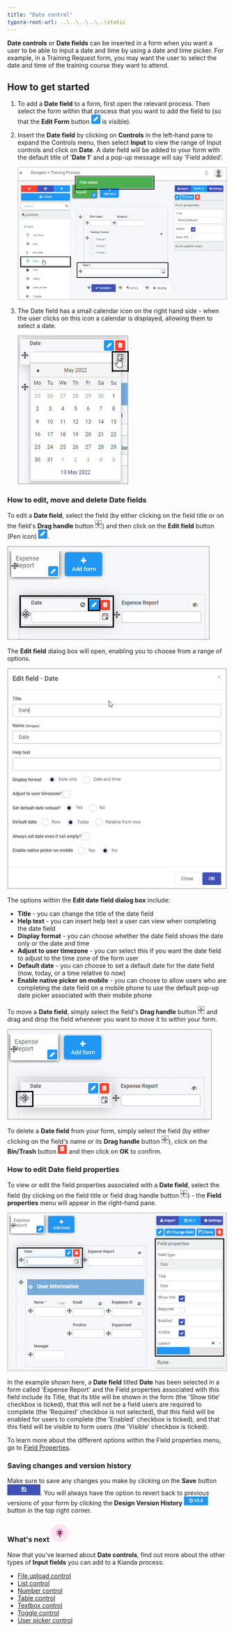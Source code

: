 ```yaml
---
title: "Date control"
typora-root-url: ..\..\..\..\..\static
---
```


**Date controls** or **Date fields** can be inserted in a form when you want a user to be able to input a date and time by using a date and time picker. For example, in a Training Request form, you may want the user to select the date and time of the training course they want to attend.

## How to get started

1. To add a **Date field** to a form, first open the relevant process. Then select the form within that process that you want to add the field to (so that the **Edit Form** button ![Edit form button](/images/penicon.png) is visible). 


2. Insert the **Date field** by clicking on **Controls** in the left-hand pane to expand the Controls menu, then select **Input** to view the range of Input controls and click on **Date**. A date field will be added to your form with the default title of '**Date 1**' and a pop-up message will say 'Field added'.

   ![List inside and outside a panel](/images/Date_Field_Added.jpg)
   
3. The Date field has a small calendar icon on the right hand side - when the user clicks on this icon a calendar is displayed, allowing them to select a date.

   ![List inside and outside a panel](/images/Date_Field_Expanded.jpg)
   
### How to edit, move and delete Date fields

To edit a **Date field**, select the field (by either clicking on the field title or on the field's **Drag handle** button ![Drag handle button](/images/draghandlewhite_frame.png)) and then click on the **Edit field** button (Pen icon) ![Edit field button](/images/penicon.png). 

![Select date field to edit](/images/Select_Date_field_to_edit.jpg)

The **Edit field** dialog box will open, enabling you to choose from a range of options.

![Edit date field dialog box](/images/Edit_Date_Field_dialog_box.jpg)

The options within the **Edit date field dialog box** include:

- **Title** - you can change the title of the date field
- **Help text** - you can insert help text a user can view when completing the date field
- **Display format** - you can choose whether the date field shows the date only or the date and time
- **Adjust to user timezone** - you can select this if you want the date field to adjust to the time zone of the form user
- **Default date** - you can choose to set a default date for the date field (now, today, or a time relative to now)
- **Enable native picker on mobile** - you can choose to allow users who are completing the date field on a mobile phone to use the default pop-up date picker associated with their mobile phone

To move a **Date field**, simply select the field's **Drag handle** button ![Drag handle button](/images/draghandlewhite_frame.png) and drag and drop the field wherever you want to move it to within your form.

![Date field drag handle](/images/Move_Date_Field_Drag_Handle.jpg)

To delete a **Date field** from your form, simply select the field (by either clicking on the field's name or its **Drag handle** button ![Drag handle button](/images/draghandlewhite_frame.png)), click on the **Bin/Trash** button ![Bin icon](/images/binicon.png) and then click on **OK** to confirm.

### How to edit Date field properties ###
To view or edit the field properties associated with a **Date field**, select the field (by clicking on the field title or field drag handle button ![Drag handle button](/images/draghandlewhite_frame.png)) - the **Field properties** menu will appear in the right-hand pane.

![Field properties](/images/Date_Field_Properties_new.jpg)

In the example shown here, a **Date field** titled **Date** has been selected in a form called 'Expense Report' and the Field properties associated with this field include its Title, that its title will be shown in the form (the 'Show title' checkbox is ticked), that this will not be a field users are required to complete (the 'Required' checkbox is not selected), that this field will be enabled for users to complete (the 'Enabled' checkbox is ticked), and that this field will be visible to form users (the 'Visible' checkbox is ticked).

To learn more about the different options within the Field properties menu, go to [Field Properties](/docs/platform/controls/properties/#field-properties/).

### Saving changes and version history ###
Make sure to save any changes you make by clicking on the **Save** button ![Save](/images/saveprocess.png). You will always have the option to revert back to previous versions of your form by clicking the **Design Version History** ![Version button](/images/version8.png) button in the top right corner.



### What's next  ![Idea icon](/images/18.png) ###

Now that you've learned about **Date controls**, find out more about the other types of **Input fields** you can add to a Kianda process:

- [File upload control](/docs/platform/controls/input/file-upload/)
- [List control](/docs/platform/controls/input/list/)
- [Number control](/docs/platform/controls/input/number/)
- [Table control](/docs/platform/controls/input/table/)
- [Textbox control](/docs/platform/controls/input/textbox/)
- [Toggle control](/docs/platform/controls/input/toggle/)
- [User picker control](/docs/platform/controls/input/user-picker/)